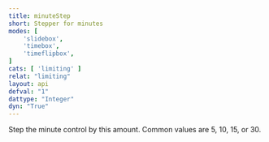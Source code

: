 ```yaml
---
title: minuteStep
short: Stepper for minutes
modes: [
	'slidebox',
	'timebox',
	'timeflipbox',
]
cats: [ 'limiting' ]
relat: "limiting"
layout: api
defval: "1"
dattype: "Integer"
dyn: "True"
---
```


Step the minute control by this amount.  Common values are 5, 10, 15, or 30.



